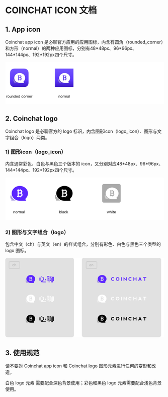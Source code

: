 # COINCHAT ICON 文档
## 1. App icon
Coinchat app icon 是必聊官方应用的应用图标，内含有圆角（rounded_corner）和方形（normal）的两种应用图标，分别有48\*48px、96\*96px、144\*144px、192\*192px四个尺寸。

![](demo/demo01.svg)

## 2. Coinchat logo
Coinchat logo 是必聊官方的 logo 标识，内含图形icon（logo_icon）、图形与文字组合（logo）两类。

### 1) 图形icon（logo_icon）
内含通常彩色、白色与黑色三个版本的 icon，又分别对应48\*48px、96\*96px、144\*144px、192\*192px四个尺寸。

![](demo/demo02.png)

### 2) 图形与文字组合（logo）
包含中文（ch）与英文（en）的样式组合，分别有彩色、白色与黑色三个类型的 logo 图标。

![](demo/demo03.png)

## 3. 使用规范

请不要对 Coinchat app icon 和 Coinchat logo 图形元素进行任何的变形和改造。

白色 logo 元素 需要配合深色背景使用；彩色和黑色 logo 元素需要配合浅色背景使用。